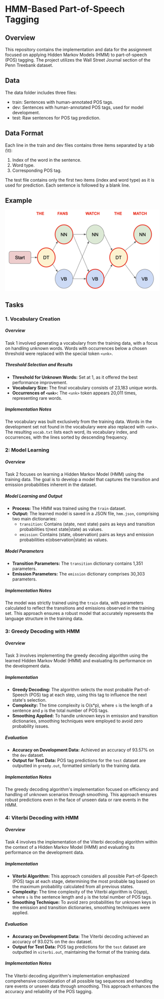 # HMM-Based Part-of-Speech Tagging

## Overview

This repository contains the implementation and data for the assignment focused on applying Hidden Markov Models (HMM) to part-of-speech (POS) tagging. The project utilizes the Wall Street Journal section of the Penn Treebank dataset.

## Data
The data folder includes three files:
- train: Sentences with human-annotated POS tags.
- dev: Sentences with human-annotated POS tags, used for model development.
- test: Raw sentences for POS tag prediction.

## Data Format
Each line in the train and dev files contains three items separated by a tab (\t):
1. Index of the word in the sentence.
2. Word type.
3. Corresponding POS tag.

The test file contains only the first two items (index and word type) as it is used for prediction. Each sentence is followed by a blank line.

## Example
![HMM](img/fig1.png)


## Tasks

### 1. Vocabulary Creation

##### Overview
Task 1 involved generating a vocabulary from the training data, with a focus on handling unknown words. Words with occurrences below a chosen threshold were replaced with the special token `<unk>`.

##### Threshold Selection and Results
- **Threshold for Unknown Words:** Set at 1, as it offered the best performance improvement.
- **Vocabulary Size:** The final vocabulary consists of 23,183 unique words.
- **Occurrences of `<unk>`:** The `<unk>` token appears 20,011 times, representing rare words.

##### Implementation Notes
The vocabulary was built exclusively from the training data. Words in the development set not found in the vocabulary were also replaced with `<unk>`. The resulting `vocab.txt` lists each word, its vocabulary index, and occurrences, with the lines sorted by descending frequency.


### 2: Model Learning

##### Overview
Task 2 focuses on learning a Hidden Markov Model (HMM) using the training data. The goal is to develop a model that captures the transition and emission probabilities inherent in the dataset.

##### Model Learning and Output
- **Process:** The HMM was trained using the `train` dataset.
- **Output:** The learned model is saved in a JSON file, `hmm.json`, comprising two main dictionaries:
  - `transition`: Contains (state, next state) pairs as keys and transition probabilities t(next state|state) as values.
  - `emission`: Contains (state, observation) pairs as keys and emission probabilities e(observation|state) as values.

##### Model Parameters
- **Transition Parameters:** The `transition` dictionary contains 1,351 parameters.
- **Emission Parameters:** The `emission` dictionary comprises 30,303 parameters.

##### Implementation Notes
The model was strictly trained using the `train` data, with parameters calculated to reflect the transitions and emissions observed in the training set. This approach ensures a robust model that accurately represents the language structure in the training data.


### 3: Greedy Decoding with HMM

##### Overview
Task 3 involves implementing the greedy decoding algorithm using the learned Hidden Markov Model (HMM) and evaluating its performance on the development data.

##### Implementation
- **Greedy Decoding:** The algorithm selects the most probable Part-of-Speech (POS) tag at each step, using this tag to influence the next state's selection.
- **Complexity:** The time complexity is O(s*p), where `s` is the length of a sentence and `p` is the total number of POS tags.
- **Smoothing Applied:** To handle unknown keys in emission and transition dictionaries, smoothing techniques were employed to avoid zero probability issues.

##### Evaluation
- **Accuracy on Development Data:** Achieved an accuracy of 93.57% on the `dev` dataset.
- **Output for Test Data:** POS tag predictions for the `test` dataset are outputted in `greedy.out`, formatted similarly to the training data.

##### Implementation Notes
The greedy decoding algorithm's implementation focused on efficiency and handling of unknown scenarios through smoothing. This approach ensures robust predictions even in the face of unseen data or rare events in the HMM.


### 4: Viterbi Decoding with HMM

##### Overview
Task 4 involves the implementation of the Viterbi decoding algorithm within the context of a Hidden Markov Model (HMM) and evaluating its performance on the development data.

##### Implementation
- **Viterbi Algorithm:** This approach considers all possible Part-of-Speech (POS) tags at each stage, determining the most probable tag based on the maximum probability calculated from all previous states.
- **Complexity:** The time complexity of the Viterbi algorithm is O(s*p*p), where `s` is the sentence length and `p` is the total number of POS tags.
- **Smoothing Technique:** To avoid zero probabilities for unknown keys in the emission and transition dictionaries, smoothing techniques were applied.

##### Evaluation
- **Accuracy on Development Data:** The Viterbi decoding achieved an accuracy of 93.02% on the `dev` dataset.
- **Output for Test Data:** POS tag predictions for the `test` dataset are outputted in `viterbi.out`, maintaining the format of the training data.

##### Implementation Notes
The Viterbi decoding algorithm's implementation emphasized comprehensive consideration of all possible tag sequences and handling rare events or unseen data through smoothing. This approach enhances the accuracy and reliability of the POS tagging.
